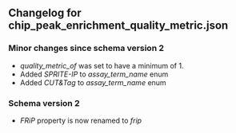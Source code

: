 ## Changelog for chip_peak_enrichment_quality_metric.json

### Minor changes since schema version 2

* *quality_metric_of* was set to have a minimum of 1.
* Added *SPRITE-IP* to *assay_term_name* enum
* Added *CUT&Tag* to *assay_term_name* enum

### Schema version 2

* *FRiP* property is now renamed to *frip*
